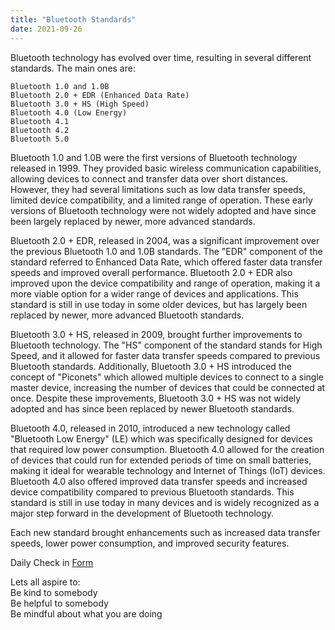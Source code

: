 ```yaml
---
title: "Bluetooth Standards"
date: 2021-09-26
---  
```


Bluetooth technology has evolved over time, resulting in several different standards. The main ones are:

    Bluetooth 1.0 and 1.0B
    Bluetooth 2.0 + EDR (Enhanced Data Rate)
    Bluetooth 3.0 + HS (High Speed)
    Bluetooth 4.0 (Low Energy)
    Bluetooth 4.1
    Bluetooth 4.2
    Bluetooth 5.0
    
Bluetooth 1.0 and 1.0B were the first versions of Bluetooth technology released in 1999. They provided basic wireless communication capabilities, allowing devices to connect and transfer data over short distances. However, they had several limitations such as low data transfer speeds, limited device compatibility, and a limited range of operation. These early versions of Bluetooth technology were not widely adopted and have since been largely replaced by newer, more advanced standards.

Bluetooth 2.0 + EDR, released in 2004, was a significant improvement over the previous Bluetooth 1.0 and 1.0B standards. The "EDR" component of the standard referred to Enhanced Data Rate, which offered faster data transfer speeds and improved overall performance. Bluetooth 2.0 + EDR also improved upon the device compatibility and range of operation, making it a more viable option for a wider range of devices and applications. This standard is still in use today in some older devices, but has largely been replaced by newer, more advanced Bluetooth standards.

Bluetooth 3.0 + HS, released in 2009, brought further improvements to Bluetooth technology. The "HS" component of the standard stands for High Speed, and it allowed for faster data transfer speeds compared to previous Bluetooth standards. Additionally, Bluetooth 3.0 + HS introduced the concept of "Piconets" which allowed multiple devices to connect to a single master device, increasing the number of devices that could be connected at once. Despite these improvements, Bluetooth 3.0 + HS was not widely adopted and has since been replaced by newer Bluetooth standards.

Bluetooth 4.0, released in 2010, introduced a new technology called "Bluetooth Low Energy" (LE) which was specifically designed for devices that required low power consumption. Bluetooth 4.0 allowed for the creation of devices that could run for extended periods of time on small batteries, making it ideal for wearable technology and Internet of Things (IoT) devices. Bluetooth 4.0 also offered improved data transfer speeds and increased device compatibility compared to previous Bluetooth standards. This standard is still in use today in many devices and is widely recognized as a major step forward in the development of Bluetooth technology.



Each new standard brought enhancements such as increased data transfer speeds, lower power consumption, and improved security features.

Daily Check in [Form](https://forms.gle/BRA4EH2sMoZdLPgE8)

Lets all aspire to:  
Be kind to somebody  
Be helpful to somebody  
Be mindful about what you are doing
